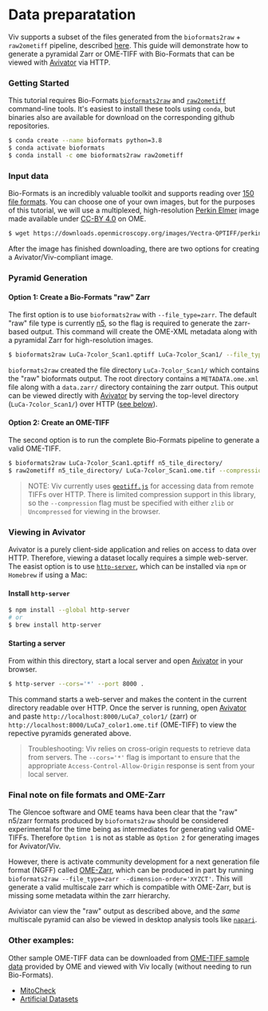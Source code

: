 # Data preparatation

Viv supports a subset of the files generated from the `bioformats2raw` + `raw2ometiff` pipeline, described 
[here](https://www.glencoesoftware.com/blog/2019/12/09/converting-whole-slide-images-to-OME-TIFF.html). 
This guide will demonstrate how to generate a pyramidal Zarr or OME-TIFF with Bio-Formats that can be viewed with 
[Avivator](http://avivator.gehlenborglab.org) via HTTP.


### Getting Started

This tutorial requires Bio-Formats [`bioformats2raw`](https://github.com/glencoesoftware/bioformats2raw) and 
[`raw2ometiff`](https://github.com/glencoesoftware/raw2ometiff) command-line tools. It's easiest to install 
these tools using `conda`, but binaries also are available for download on the corresponding github repositories.

```bash
$ conda create --name bioformats python=3.8
$ conda activate bioformats
$ conda install -c ome bioformats2raw raw2ometiff
```


### Input data

Bio-Formats is an incredibly valuable toolkit and supports reading over 
[150 file formats](https://docs.openmicroscopy.org/bio-formats/6.5.1/supported-formats.html). You can choose 
one of your own images, but for the purposes of this tutorial, we will use a multiplexed, high-resolution 
[Perkin Elmer](https://downloads.openmicroscopy.org/images/Vectra-QPTIFF/perkinelmer/) image made available 
under [CC-BY 4.0](https://creativecommons.org/licenses/by/4.0/) on OME.

```bash
$ wget https://downloads.openmicroscopy.org/images/Vectra-QPTIFF/perkinelmer/PKI_scans/LuCa-7color_Scan1.qptiff 
```

After the image has finished downloading, there are two options for creating a Avivator/Viv-compliant image. 


### Pyramid Generation

#### Option 1: Create a Bio-Formats "raw" Zarr

The first option is to use `bioformats2raw` with `--file_type=zarr`. The default "raw" file type is currently 
[n5](https://github.com/saalfeldlab/n5), so the flag is required to generate the zarr-based output. This command will
create the OME-XML metadata along with a pyramidal Zarr for high-resolution images.

```bash
$ bioformats2raw LuCa-7color_Scan1.qptiff LuCa-7color_Scan1/ --file_type=zarr
```

`bioformats2raw` created the file directory `LuCa-7color_Scan1/` which contains the "raw" bioformats output. The root directory 
contains a `METADATA.ome.xml` file along with a `data.zarr/` directory containing the zarr
output. This output can be viewed directly with [Avivator] by serving the top-level directory (`LuCa-7color_Scan1/`) 
over HTTP ([see below](#viewing-in-avivator)).


#### Option 2: Create an OME-TIFF

The second option is to run the complete Bio-Formats pipeline to generate a valid OME-TIFF. 

```bash
$ bioformats2raw LuCa-7color_Scan1.qptiff n5_tile_directory/ 
$ raw2ometiff n5_tile_directory/ LuCa-7color_Scan1.ome.tif --compression=zlib
```

> NOTE: Viv currently uses [`geotiff.js`](https://geotiffjs.github.io/) for accessing data from remote TIFFs 
> over HTTP. There is limited compression support in this library, so the `--compression` flag must be specified with
> either `zlib` or `Uncompressed` for viewing in the browser.


### Viewing in Avivator

Avivator is a purely client-side application and relies on access to data over HTTP. Therefore, viewing a dataset locally 
requires a simple web-server. The easist option is to use [`http-server`](https://github.com/http-party/http-server#readme),
which can be installed via `npm` or `Homebrew` if using a Mac:

#### Install `http-server`

```bash
$ npm install --global http-server
# or 
$ brew install http-server
```


#### Starting a server

From within this directory, start a local server and open [Avivator] in your browser. 

```bash
$ http-server --cors='*' --port 8000 .
```

This command starts a web-server and makes the content in the current directory readable over HTTP. Once the server is running,
open [Avivator] and paste `http://localhost:8000/LuCa7_color1/` (zarr) or `http://localhost:8000/LuCa7_color1.ome.tif` (OME-TIFF) 
to view the repective pyramids generated above.

> Troubleshooting: Viv relies on cross-origin requests to retrieve data from servers. The `--cors='*'` flag is important to ensure
> that the appropriate `Access-Control-Allow-Origin` response is sent from your local server.


### Final note on file formats and OME-Zarr

The Glencoe software and OME teams hava been clear that the "raw" n5/zarr formats produced by `bioformats2raw` should be considered 
experimental for the time being as intermediates for generating valid OME-TIFFs. Therefore `Option 1` is not as stable as `Option 2` 
for generating images for Avivator/Viv.

However, there is activate community development for a next generation file format (NGFF) called 
[OME-Zarr](https://github.com/ome/omero-ms-zarr/blob/master/spec.md), which can be produced in part by 
running `bioformats2raw --file_type=zarr --dimension-order='XYZCT'`. This will generate a valid multiscale zarr 
which is compatible with OME-Zarr, but is missing some metadata within the zarr hierarchy. 

Aviviator can view the "raw" output as described above, and the *same* multiscale pyramid can also be viewed 
in desktop analysis tools like [`napari`](https://github.com/napari/napari). 

### Other examples:
Other sample OME-TIFF data can be downloaded from [OME-TIFF sample data](https://docs.openmicroscopy.org/ome-model/5.6.3/ome-tiff/data.html) provided by OME and viewed with Viv locally (without needing to run Bio-Formats).

- [MitoCheck](https://docs.openmicroscopy.org/ome-model/5.6.3/ome-tiff/data.html#mitocheck) 
- [Artificial Datasets](https://docs.openmicroscopy.org/ome-model/5.6.3/ome-tiff/data.html#artificial-datasets)

[Avivator]: http://avivator.gehlenborglab.org
